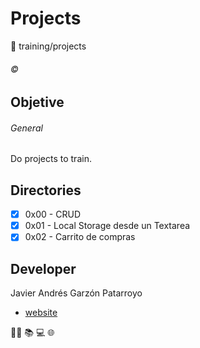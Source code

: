 # Projects
:open_file_folder: training/projects

###### :copyright:

## Objetive
###### General
Do projects to train.

## Directories
* [x] 0x00 - CRUD
* [x] 0x01 - Local Storage desde un Textarea
* [x] 0x02 - Carrito de compras

## Developer
Javier Andrés Garzón Patarroyo
- [website](https://tecnoayuda.co/)

:man_technologist: :books: :computer: :globe_with_meridians: